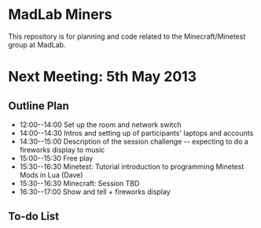 MadLab Miners
=============

This repository is for planning and code related to the Minecraft/Minetest group at MadLab.

Next Meeting:  5th May 2013
===========================

Outline Plan
------------

* 12:00--14:00	Set up the room and network switch
* 14:00--14:30	Intros and setting up of participants' laptops and accounts
* 14:30--15:00	Description of the session challenge -- expecting to do a fireworks display to music
* 15:00--15:30	Free play
* 15:30--16:30	Minetest:  Tutorial introduction to programming Minetest Mods in Lua  (Dave)
* 15:30--16:30  Minecraft:  Session TBD
* 16:30--17:00	Show and tell + fireworks display


To-do List
----------

